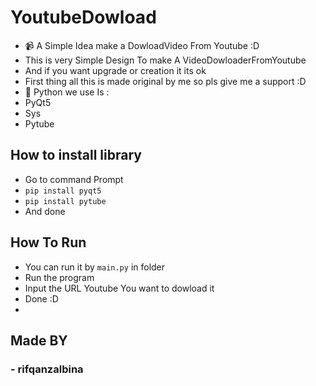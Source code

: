 # YoutubeDowload
- 📹 A Simple Idea make a DowloadVideo From Youtube :D
- This is very Simple Design To make A VideoDowloaderFromYoutube
- And if you want upgrade or creation it its ok
- First thing all this is made original by me so pls give me a support :D
- 📖 Python we use Is : 
- PyQt5
- Sys
- Pytube

## How to install library
- Go to command Prompt
- `pip install pyqt5`
- `pip install pytube`
- And done 

## How To Run 
- You can run it by `main.py` in folder 
- Run the program 
- Input the URL Youtube You want to dowload it
- Done :D
- 
## Made BY
### - rifqanzalbina
